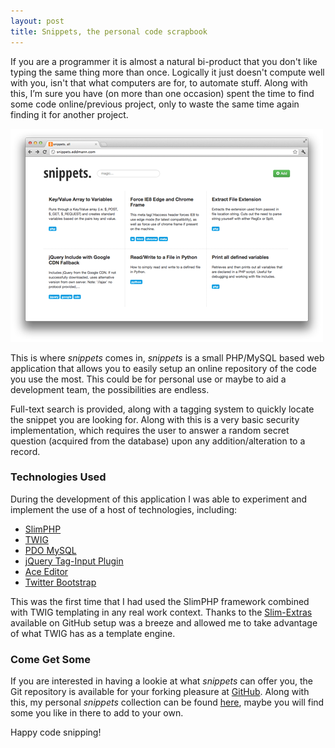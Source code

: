 ```yaml
---
layout: post
title: Snippets, the personal code scrapbook
---
```


If you are a programmer it is almost a natural bi-product that you don't like typing the same thing more than once.
Logically it just doesn't compute well with you, isn't that what computers are for, to automate stuff.
Along with this, I’m sure you have (on more than one occasion) spent the time to find some code online/previous project, only to waste the same time again finding it for another project.

<img src="/posts/snippets-the-personal-code-scrapbook/snippets.png" class="centre" />

This is where *snippets* comes in, *snippets* is a small PHP/MySQL based web application that allows you to easily setup an online repository of the code you use the most.
This could be for personal use or maybe to aid a development team, the possibilities are endless.

Full-text search is provided, along with a tagging system to quickly locate the snippet you are looking for.
Along with this is a very basic security implementation, which requires the user to answer a random secret question (acquired from the database) upon any addition/alteration to a record.

### Technologies Used

During the development of this application I was able to experiment and implement the use of a host of technologies, including:

- [SlimPHP](http://www.slimframework.com/)
- [TWIG](http://twig.sensiolabs.org/)
- [PDO MySQL](http://php.net/manual/en/ref.pdo-mysql.php)
- [jQuery Tag-Input Plugin](http://xoxco.com/projects/code/tagsinput/)
- [Ace Editor](http://ace.ajax.org/)
- [Twitter Bootstrap](http://twitter.github.com/bootstrap/)

This was the first time that I had used the SlimPHP framework combined with TWIG templating in any real work context.
Thanks to the [Slim-Extras](https://github.com/codeguy/Slim-Extras) available on GitHub setup was a breeze and allowed me to take advantage of what TWIG has as a template engine.

### Come Get Some

If you are interested in having a lookie at what *snippets* can offer you, the Git repository is available for your forking pleasure at [GitHub](https://github.com/eddmann/snippets).
Along with this, my personal *snippets* collection can be found [here](http://snippets.eddmann.com), maybe you will find some you like in there to add to your own.

Happy code snipping!